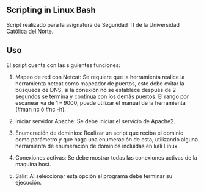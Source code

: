 ## Scripting in Linux Bash ###

Script realizado para la asignatura de Seguridad TI de la Universidad Católica del Norte.

## Uso ##

El script cuenta con las siguientes funciones:

1. Mapeo de red con Netcat: Se requiere que la herramienta realice la herramienta netcat como
mapeador de puertos, este debe evitar la búsqueda de DNS, si la conexión no se establece después
de 2 segundos se termina y continua con los demás puertos. El rango por escanear va de 1 – 9000,
puede utilizar el manual de la herramienta (#man nc ó #nc -h).

2. Iniciar servidor Apache: Se debe iniciar el servicio de Apache2.

3. Enumeración de dominios: Realizar un script que reciba el dominio como parámetro y que haga
una enumeración de esta, utilizando alguna herramienta de enumeración de dominios incluidas en
kali Linux.

4. Conexiones activas: Se debe mostrar todas las conexiones activas de la maquina host.

5. Salir: Al seleccionar esta opción el programa debe terminar su ejecución.
